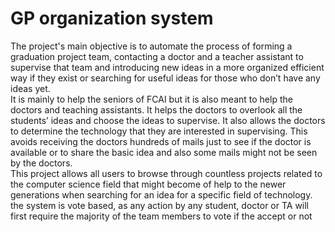 # GP organization system
The project's main objective is to automate the process of forming a graduation project team, contacting a doctor and a teacher assistant to supervise that team and introducing new ideas in a more organized efficient way if they exist or searching for useful ideas for those who don’t have any ideas yet.  
It is mainly to help the seniors of FCAI but it is also meant to help the doctors and teaching assistants. It helps the doctors to overlook all the students’ ideas and choose the ideas to supervise. It also allows the doctors to determine the technology that they are interested in supervising. This avoids receiving the doctors hundreds of mails just to see if the doctor is available or to share the basic idea and also some mails might not be seen by the doctors.  
This project allows all users to browse through countless projects related to the computer science field that might become of help to the newer generations when searching for an idea for a specific field of technology.  
the system is vote based, as any action by any student, doctor or TA will first require the majority of the team members to vote if the accept or not


